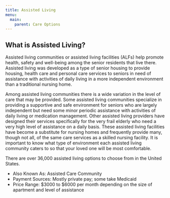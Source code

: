 ```yaml
---
title: Assisted Living
menu:
  main:
    parent: Care Options
---
```

## What is Assisted Living?

Assisted living communities or assisted living facilities (ALFs) help promote health, safety and well-being among the senior residents that live there. Assisted living was developed as a type of senior housing to provide housing, health care and personal care services to seniors in need of assistance with activities of daily living in a more independent environment than a traditional nursing home.

Among assisted living communities there is a wide variation in the level of care that may be provided. Some assisted living communities specialize in providing a supportive and safe environment for seniors who are largely independent but need some minor periodic assistance with activities of daily living or medication management. Other assisted living providers have designed their services specifically for the very frail elderly who need a very high level of assistance on a daily basis. These assisted living facilities have become a substitute for nursing homes and frequently provide many, though not all, of the same care services as a skilled nursing facility. It is important to know what type of environment each assisted living community caters to so that your loved one will be most comfortable.

There are over 36,000 assisted living options to choose from in the United States.

* Also Known As: Assisted Care Community
* Payment Sources: Mostly private pay; some take Medicaid
* Price Range: $3000 to $6000 per month depending on the size of apartment and level of assistance
